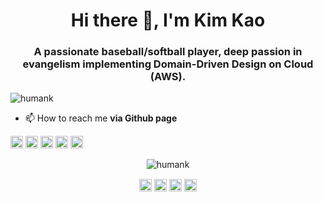 <h1 align="center">Hi there 👋, I'm Kim Kao</h1>
<h3 align="center">A passionate baseball/softball player, deep passion in evangelism implementing Domain-Driven Design on Cloud (AWS).</h3>
<p align="left"> <img src="https://komarev.com/ghpvc/?username=humank" alt="humank" /> </p>

- 📫 How to reach me **via Github page**

<p align="left"><img src="https://konpa.github.io/devicon/devicon.git/icons/amazonwebservices/amazonwebservices-original-wordmark.svg" alt="aws" width="20" height="20"/> <img src="https://konpa.github.io/devicon/devicon.git/icons/docker/docker-original-wordmark.svg" alt="docker" width="20" height="20"/> <img src="https://konpa.github.io/devicon/devicon.git/icons/java/java-original-wordmark.svg" alt="java" width="20" height="20"/> <img src="https://konpa.github.io/devicon/devicon.git/icons/typescript/typescript-original.svg" alt="typescript" width="20" height="20"/> <img src="https://konpa.github.io/devicon/devicon.git/icons/linux/linux-original.svg" alt="linux" width="20" height="20"/></p><p align="center"> <img src="https://github-readme-stats.vercel.app/api?username=humank&show_icons=true" alt="humank" /> </p>

<p align="center">
<a href="https://twitter.com/yikaikao" target="blank"><img align="center" src="https://cdn.jsdelivr.net/npm/simple-icons@3.0.1/icons/twitter.svg" alt="yikaikao" height="20" width="20" /></a>
<a href="https://linkedin.com/in/kim kao" target="blank"><img align="center" src="https://cdn.jsdelivr.net/npm/simple-icons@3.0.1/icons/linkedin.svg" alt="kim kao" height="20" width="20" /></a>
<a href="https://fb.com/kimkao.solid" target="blank"><img align="center" src="https://cdn.jsdelivr.net/npm/simple-icons@3.0.1/icons/facebook.svg" alt="kimkao.solid" height="20" width="20" /></a>
<a href="https://medium.com/@kimkao" target="blank"><img align="center" src="https://cdn.jsdelivr.net/npm/simple-icons@3.0.1/icons/medium.svg" alt="@kimkao" height="20" width="20" /></a>
</p>


<!--
**humank/humank** is a ✨ _special_ ✨ repository because its `README.md` (this file) appears on your GitHub profile.

Here are some ideas to get you started:

- 🔭 I’m currently working on ...
- 🌱 I’m currently learning ...
- 👯 I’m looking to collaborate on ...
- 🤔 I’m looking for help with ...
- 💬 Ask me about ...
- 📫 How to reach me: ...
- 😄 Pronouns: ...
- ⚡ Fun fact: ...
-->
